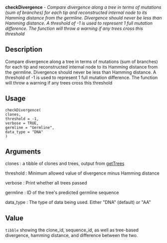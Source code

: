 **checkDivergence** - *Compare divergence along a tree in terms of mutations (sum of branches)
for each tip and reconstructed internal node 
to its Hamming distance from the germline. Divergence should never be less than Hamming distance. 
A threshold of -1 is used to represent 
1 full mutation difference. The function will throw a warning if any trees
cross this threshold*

Description
--------------------

Compare divergence along a tree in terms of mutations (sum of branches)
for each tip and reconstructed internal node 
to its Hamming distance from the germline. Divergence should never be less than Hamming distance. 
A threshold of -1 is used to represent 
1 full mutation difference. The function will throw a warning if any trees
cross this threshold


Usage
--------------------
```
checkDivergence(
clones,
threshold = -1,
verbose = TRUE,
germline = "Germline",
data_type = "DNA"
)
```

Arguments
-------------------

clones
:   a tibble of clones and trees, output from [getTrees](getTrees.md)

threshold
:   Minimum allowed value of divergence minus Hamming distance

verbose
:   Print whether all trees passed

germline
:   ID of the tree's predicted germline sequence

data_type
:   The type of data being used. Either "DNA" (default) or "AA"




Value
-------------------

`tibble` showing the clone_id, sequence_id, as well as tree-based
divergence, hamming distance, and difference between the two.









